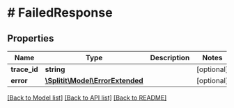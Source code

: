 # # FailedResponse

## Properties

Name | Type | Description | Notes
------------ | ------------- | ------------- | -------------
**trace_id** | **string** |  | [optional]
**error** | [**\Splitit\Model\ErrorExtended**](ErrorExtended.md) |  | [optional]

[[Back to Model list]](../../README.md#models) [[Back to API list]](../../README.md#endpoints) [[Back to README]](../../README.md)
